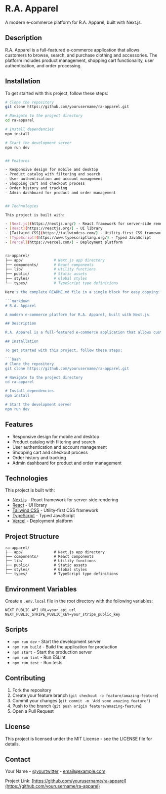 # R.A. Apparel

A modern e-commerce platform for R.A. Apparel, built with Next.js.

## Description

R.A. Apparel is a full-featured e-commerce application that allows customers to browse, search, and purchase clothing and accessories. The platform includes product management, shopping cart functionality, user authentication, and order processing.

## Installation

To get started with this project, follow these steps:

```bash
# Clone the repository
git clone https://github.com/yourusername/ra-apparel.git

# Navigate to the project directory
cd ra-apparel

# Install dependencies
npm install

# Start the development server
npm run dev


## Features

- Responsive design for mobile and desktop
- Product catalog with filtering and search
- User authentication and account management
- Shopping cart and checkout process
- Order history and tracking
- Admin dashboard for product and order management


## Technologies

This project is built with:

- [Next.js](https://nextjs.org/) - React framework for server-side rendering
- [React](https://reactjs.org/) - UI library
- [Tailwind CSS](https://tailwindcss.com/) - Utility-first CSS framework
- [TypeScript](https://www.typescriptlang.org/) - Typed JavaScript
- [Vercel](https://vercel.com/) - Deployment platform


ra-apparel/
├── app/              # Next.js app directory
├── components/       # React components
├── lib/              # Utility functions
├── public/           # Static assets
├── styles/           # Global styles
└── types/            # TypeScript type definitions

Here's the complete README.md file in a single block for easy copying:

```markdown
# R.A. Apparel

A modern e-commerce platform for R.A. Apparel, built with Next.js.

## Description

R.A. Apparel is a full-featured e-commerce application that allows customers to browse, search, and purchase clothing and accessories. The platform includes product management, shopping cart functionality, user authentication, and order processing.

## Installation

To get started with this project, follow these steps:

```bash
# Clone the repository
git clone https://github.com/yourusername/ra-apparel.git

# Navigate to the project directory
cd ra-apparel

# Install dependencies
npm install

# Start the development server
npm run dev
```

## Features

- Responsive design for mobile and desktop
- Product catalog with filtering and search
- User authentication and account management
- Shopping cart and checkout process
- Order history and tracking
- Admin dashboard for product and order management


## Technologies

This project is built with:

- [Next.js](https://nextjs.org/) - React framework for server-side rendering
- [React](https://reactjs.org/) - UI library
- [Tailwind CSS](https://tailwindcss.com/) - Utility-first CSS framework
- [TypeScript](https://www.typescriptlang.org/) - Typed JavaScript
- [Vercel](https://vercel.com/) - Deployment platform


## Project Structure

```plaintext
ra-apparel/
├── app/              # Next.js app directory
├── components/       # React components
├── lib/              # Utility functions
├── public/           # Static assets
├── styles/           # Global styles
└── types/            # TypeScript type definitions
```

## Environment Variables

Create a `.env.local` file in the root directory with the following variables:

```plaintext
NEXT_PUBLIC_API_URL=your_api_url
NEXT_PUBLIC_STRIPE_PUBLIC_KEY=your_stripe_public_key
```

## Scripts

- `npm run dev` - Start the development server
- `npm run build` - Build the application for production
- `npm start` - Start the production server
- `npm run lint` - Run ESLint
- `npm run test` - Run tests


## Contributing

1. Fork the repository
2. Create your feature branch (`git checkout -b feature/amazing-feature`)
3. Commit your changes (`git commit -m 'Add some amazing feature'`)
4. Push to the branch (`git push origin feature/amazing-feature`)
5. Open a Pull Request


## License

This project is licensed under the MIT License - see the LICENSE file for details.

## Contact

Your Name - [@yourtwitter](https://twitter.com/yourtwitter) - [email@example.com](mailto:email@example.com)

Project Link: [https://github.com/yourusername/ra-apparel](https://github.com/yourusername/ra-apparel)
